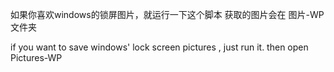 如果你喜欢windows的锁屏图片，就运行一下这个脚本
获取的图片会在 图片-WP文件夹

if you want to save windows' lock screen pictures , just run it.
then open Pictures-WP